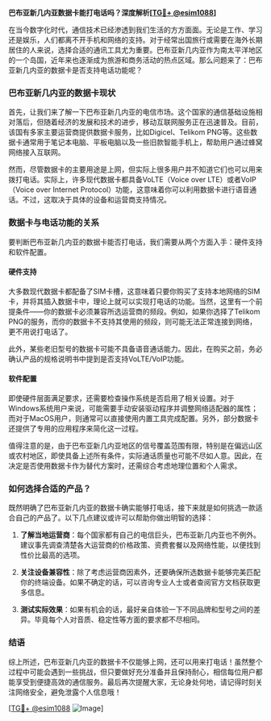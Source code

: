 **巴布亚新几内亚数据卡能打电话吗？深度解析[[TG💪+ @esim1088](https://t.me/s/esim1088)]**

在当今数字化时代，通信技术已经渗透到我们生活的方方面面。无论是工作、学习还是娱乐，人们都离不开手机和网络的支持。对于经常出国旅行或需要在海外长期居住的人来说，选择合适的通讯工具尤为重要。巴布亚新几内亚作为南太平洋地区的一个岛国，近年来也逐渐成为旅游和商务活动的热点区域。那么问题来了：巴布亚新几内亚的数据卡是否支持电话功能呢？

### 巴布亚新几内亚的数据卡现状

首先，让我们来了解一下巴布亚新几内亚的电信市场。这个国家的通信基础设施相对落后，但随着经济的发展和技术的进步，移动互联网服务正在迅速普及。目前，该国有多家主要运营商提供数据卡服务，比如Digicel、Telikom PNG等。这些数据卡通常用于笔记本电脑、平板电脑以及一些旧款智能手机上，帮助用户通过蜂窝网络接入互联网。

然而，尽管数据卡的主要用途是上网，但实际上很多用户并不知道它们也可以用来拨打电话。实际上，许多现代数据卡都具备VoLTE（Voice over LTE）或者VoIP（Voice over Internet Protocol）功能，这意味着你可以利用数据卡进行语音通话。不过，这取决于具体的设备和运营商支持情况。

### 数据卡与电话功能的关系

要判断巴布亚新几内亚的数据卡能否打电话，我们需要从两个方面入手：硬件支持和软件配置。

#### 硬件支持

大多数现代数据卡都配备了SIM卡槽，这意味着只要你购买了支持本地网络的SIM卡，并将其插入数据卡中，理论上就可以实现打电话的功能。当然，这里有一个前提条件——你的数据卡必须兼容所选运营商的频段。例如，如果你选择了Telikom PNG的服务，而你的数据卡不支持其使用的频段，则可能无法正常连接到网络，更不用说打电话了。

此外，某些老旧型号的数据卡可能不具备语音通话能力。因此，在购买之前，务必确认产品的规格说明书中提到是否支持VoLTE/VoIP功能。

#### 软件配置

即使硬件层面满足要求，还需要检查操作系统是否启用了相关设置。对于Windows系统用户来说，可能需要手动安装驱动程序并调整网络适配器的属性；而对于MacOS用户，则通常可以直接使用内置工具完成配置。另外，部分数据卡还提供了专用的应用程序来简化这一过程。

值得注意的是，由于巴布亚新几内亚地区的信号覆盖范围有限，特别是在偏远山区或农村地区，即使具备上述所有条件，实际通话质量也可能不尽如人意。因此，在决定是否使用数据卡作为替代方案时，还需综合考虑地理位置和个人需求。

### 如何选择合适的产品？

既然明确了巴布亚新几内亚的数据卡确实能够打电话，接下来就是如何挑选一款适合自己的产品了。以下几点建议或许可以帮助你做出明智的选择：

1. **了解当地运营商**：每个国家都有自己的电信巨头，巴布亚新几内亚也不例外。建议事先调查清楚各大运营商的价格政策、资费套餐以及网络性能，以便找到性价比最高的选项。
   
2. **关注设备兼容性**：除了考虑运营商因素外，还要确保所选数据卡能够完美匹配你的终端设备。如果不确定的话，可以咨询专业人士或者查阅官方文档获取更多信息。
   
3. **测试实际效果**：如果有机会的话，最好亲自体验一下不同品牌和型号之间的差异。毕竟每个人对音质、稳定性等方面的要求都不尽相同。

### 结语

综上所述，巴布亚新几内亚的数据卡不仅能够上网，还可以用来打电话！虽然整个过程中可能会遇到一些挑战，但只要做好充分准备并且保持耐心，相信每位用户都能享受到便捷高效的通信服务。最后再次提醒大家，无论身处何地，请记得时刻关注网络安全，避免泄露个人信息哦！

[[TG💪+ @esim1088](https://t.me/s/esim1088) ![Image](https://i.postimg.cc/4NQfJmqS/Snipaste-2025-05-13-00-14-12.png)]